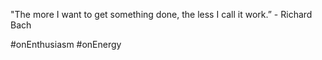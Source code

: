 "The more I want to get something done, the less I call it work.” - Richard Bach

#onEnthusiasm #onEnergy
